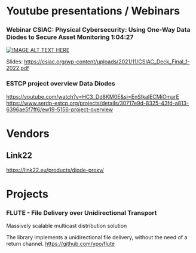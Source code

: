 # Youtube presentations / Webinars

### Webinar CSIAC: Physical Cybersecurity: Using One-Way Data Diodes to Secure Asset Monitoring 1:04:27

[![IMAGE ALT TEXT HERE](https://img.youtube.com/vi/VSNhiVtTQFA/0.jpg)](https://www.youtube.com/watch?v=VSNhiVtTQFA)

Slides: https://csiac.org/wp-content/uploads/2021/11/CSIAC_Deck_Final_1-2022.pdf 

### ESTCP project overview Data Diodes
https://youtube.com/watch?v=HC3_Dd8KM0E&si=EnSIkaIECMiOmarE <br>
https://www.serdp-estcp.org/projects/details/30717e9d-8325-43fd-a813-6396ae5f7ff6/ew19-5156-project-overview


# Vendors
## Link22
https://link22.eu/products/diode-proxy/

# Projects 
### FLUTE - File Delivery over Unidirectional Transport
Massively scalable multicast distribution solution

The library implements a unidirectional file delivery, without the need of a return channel.
https://github.com/ypo/flute 
